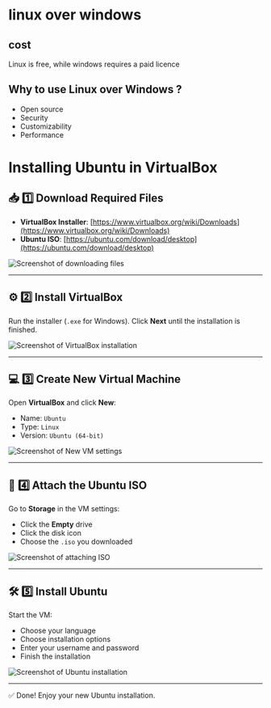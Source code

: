 # linux over windows

## cost 
Linux is free, while windows requires a paid licence

## Why to use Linux over Windows ?
- Open source
- Security
- Customizability
- Performance

# Installing Ubuntu in VirtualBox

## 📥 1️⃣ Download Required Files
- **VirtualBox Installer**: [https://www.virtualbox.org/wiki/Downloads](https://www.virtualbox.org/wiki/Downloads)  
- **Ubuntu ISO**: [https://ubuntu.com/download/desktop](https://ubuntu.com/download/desktop)

![Screenshot of downloading files](images/download.png)

---

## ⚙️ 2️⃣ Install VirtualBox
Run the installer (`.exe` for Windows). Click **Next** until the installation is finished.

![Screenshot of VirtualBox installation](images/virtualbox_install.png)

---

## 💻 3️⃣ Create New Virtual Machine
Open **VirtualBox** and click **New**:
- Name: `Ubuntu`
- Type: `Linux`
- Version: `Ubuntu (64-bit)`

![Screenshot of New VM settings](images/new_vm.png)

---

## 💾 4️⃣ Attach the Ubuntu ISO
Go to **Storage** in the VM settings:
- Click the **Empty** drive
- Click the disk icon
- Choose the `.iso` you downloaded

![Screenshot of attaching ISO](images/attach_iso.png)

---

## 🛠️ 5️⃣ Install Ubuntu
Start the VM:
- Choose your language
- Choose installation options
- Enter your username and password
- Finish the installation

![Screenshot of Ubuntu installation](images/ubuntu_install.png)

---

✅ Done! Enjoy your new Ubuntu installation.
